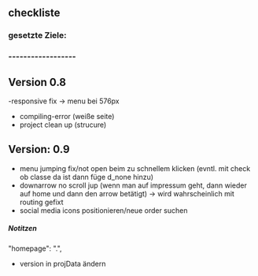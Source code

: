 ## checkliste
###
### gesetzte Ziele:
### ------------------



## Version 0.8

-responsive fix -> menu bei 576px
- compiling-error (weiße seite)
- project clean up (strucure)

## Version: 0.9
- menu jumping fix/not open beim zu schnellem klicken (evntl. mit check ob classe da ist dann füge d_none hinzu)
- downarrow no scroll jup (wenn man auf impressum geht, dann wieder auf home und dann den arrow betätigt) -> wird wahrscheinlich mit routing gefixt
- social media icons positionieren/neue order suchen

##### Notitzen
"homepage": ".",

- version in projData ändern
